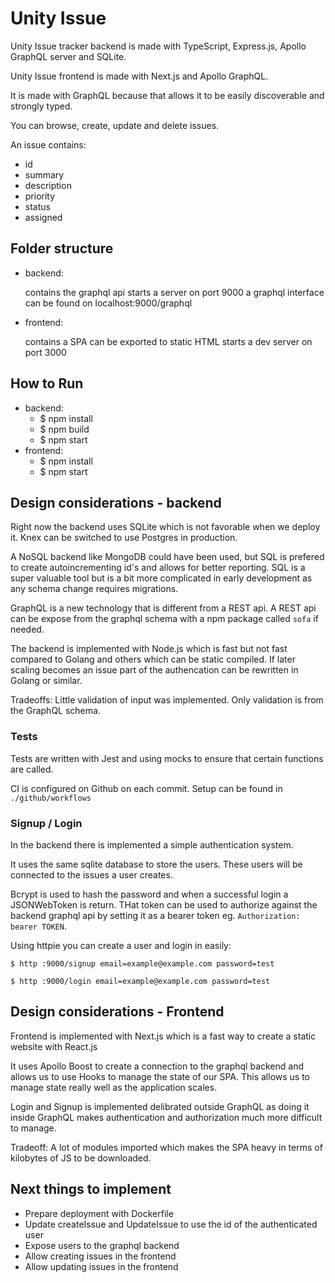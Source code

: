 # Unity Issue

Unity Issue tracker backend is made with TypeScript, Express.js, Apollo GraphQL server and SQLite.

Unity Issue frontend is made with Next.js and Apollo GraphQL.

It is made with GraphQL because that allows it to be easily discoverable and strongly typed.

You can browse, create, update and delete issues.

An issue contains:

- id
- summary
- description
- priority
- status
- assigned

## Folder structure

- backend:

  contains the graphql api
  starts a server on port 9000
  a graphql interface can be found on localhost:9000/graphql

- frontend:

  contains a SPA
  can be exported to static HTML
  starts a dev server on port 3000

## How to Run

- backend:
  - \$ npm install
  - \$ npm build
  - \$ npm start
- frontend:
  - \$ npm install
  - \$ npm start

## Design considerations - backend

Right now the backend uses SQLite which is not favorable when we deploy it. Knex can be switched to use Postgres in production.

A NoSQL backend like MongoDB could have been used, but SQL is prefered to create autoincrementing id's and allows for better reporting. SQL is a super valuable tool but is a bit more complicated in early development as any schema change requires migrations.

GraphQL is a new technology that is different from a REST api. A REST api can be expose from the graphql schema with a npm package called `sofa` if needed.

The backend is implemented with Node.js which is fast but not fast compared to Golang and others which can be static compiled. If later scaling becomes an issue part of the authencation can be rewritten in Golang or similar.

Tradeoffs: Little validation of input was implemented. Only validation is from the GraphQL schema.

### Tests

Tests are written with Jest and using mocks to ensure that certain functions are called.

CI is configured on Github on each commit. Setup can be found in `./github/workflows`

### Signup / Login

In the backend there is implemented a simple authentication system.

It uses the same sqlite database to store the users. These users will be connected to the issues a user creates.

Bcrypt is used to hash the password and when a successful login a JSONWebToken is return. THat token can be used to authorize against the backend graphql api by setting it as a bearer token eg. `Authorization: bearer TOKEN`.

Using httpie you can create a user and login in easily:

```
$ http :9000/signup email=example@example.com password=test
```

```
$ http :9000/login email=example@example.com password=test
```

## Design considerations - Frontend

Frontend is implemented with Next.js which is a fast way to create a static website with React.js

It uses Apollo Boost to create a connection to the graphql backend and allows us to use Hooks to manage the state of our SPA. This allows us to manage state really well as the application scales.

Login and Signup is implemented delibrated outside GraphQL as doing it inside GraphQL makes authentication and authorization much more difficult to manage.

Tradeoff: A lot of modules imported which makes the SPA heavy in terms of kilobytes of JS to be downloaded.

## Next things to implement

- Prepare deployment with Dockerfile
- Update createIssue and UpdateIssue to use the id of the authenticated user
- Expose users to the graphql backend
- Allow creating issues in the frontend
- Allow updating issues in the frontend
